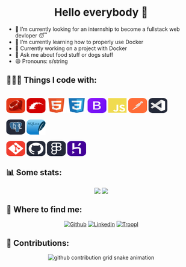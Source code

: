 <h1 align="center">Hello everybody 👋</h1>

- 🔭 I’m currently looking for an internship to become a fullstack web devloper 😴
- 🌱 I’m currently learning how to properly use Docker
- 👯 Currently working on a project with Docker
- 💬 Ask me about food stuff or dogs stuff
- 😄 Pronouns: s/string

<h2> 🧑🏼‍💻 Things I code with:</h2>

<div style="display: inline_block"><br>
  <a href="https://www.ruby-lang.org/fr/"><img align="center" alt="Ruby" height="40" width="50" src="https://raw.githubusercontent.com/tandpfun/skill-icons/main/icons/Ruby.svg"></a>  
  <a href="https://rubyonrails.org/"><img align="center" alt="Rails" height="40" width="50" src="https://raw.githubusercontent.com/tandpfun/skill-icons/main/icons/Rails.svg"></a>
  <a href="https://developer.mozilla.org/fr/docs/Web/HTML"><img align="center" alt="HTML" height="40" width="50" src="https://raw.githubusercontent.com/devicons/devicon/master/icons/html5/html5-original.svg"></a>
  <a href="https://developer.mozilla.org/fr/docs/Web/CSS"><img align="center" alt="CSS" height="40" width="50" src="https://raw.githubusercontent.com/devicons/devicon/master/icons/css3/css3-original.svg"></a>
  <a href="https://getbootstrap.com/"><img align="center" alt="Bootstrap" height="40" width="50" src="https://raw.githubusercontent.com/tandpfun/skill-icons/main/icons/Bootstrap.svg"></a>
  <a href="http://developer.mozilla.org/fr/docs/Web/JavaScript"><img align="center" alt="Js" height="40" width="50" src="https://raw.githubusercontent.com/devicons/devicon/master/icons/javascript/javascript-plain.svg"></a>
  <a href="https://www.postman.com/"><img align="center" alt="Postman" height="40" width="50" src="https://raw.githubusercontent.com/tandpfun/skill-icons/main/icons/Postman.svg"></a>
  <a href="https://code.visualstudio.com/"><img align="center" alt="Postman" height="40" width="50" src="https://raw.githubusercontent.com/tandpfun/skill-icons/main/icons/VSCode-Dark.svg"></a>
</div>

<div style="display: inline_block"><br>
  <a href="https://www.postgresql.org/"><img align="center" alt="PostgreSQL" height="40" width="50" src="https://raw.githubusercontent.com/tandpfun/skill-icons/main/icons/PostgreSQL-Dark.svg"></a>
  <a href="https://www.sqlite.org/"><img align="center" alt="SQLite" height="40" width="50" src="https://raw.githubusercontent.com/tandpfun/skill-icons/main/icons/SQLite.svg"></a>
</div>

<div style="display: inline_block"><br>
  <a href="https://git-scm.com/"><img align="center" alt="Git" height="40" width="50" src="https://raw.githubusercontent.com/tandpfun/skill-icons/main/icons/Git.svg"></a>
  <a href="https://github.com/"><img align="center" alt="GitHub" height="40" width="50" src="https://raw.githubusercontent.com/tandpfun/skill-icons/main/icons/Github-Dark.svg"></a>
  <a href="https://www.figma.com/fr-fr/"><img align="center" alt="Figma" height="40" width="50" src="https://raw.githubusercontent.com/tandpfun/skill-icons/main/icons/Figma-Dark.svg"></a>
  <a href="https://www.heroku.com/"><img align="center" alt="Heroku" height="40" width="50" src="https://raw.githubusercontent.com/tandpfun/skill-icons/main/icons/Heroku.svg"></a>
</div>

<h2> 📊 Some stats:</h2>
  <p align="center">
    <a href="https://github.com/GautierDeMo"><img height="190" align="center" src="https://github-readme-stats.vercel.app/api?username=GautierDeMo&show_icons=true&include_all_commits=true&theme=ambient_gradient&hide_border=true" /></a>
    <a href="https://github.com/GautierDeMo"><img height="190" align="center" src="https://github-readme-stats.vercel.app/api/top-langs/?username=GautierDeMo&layout=compact&theme=ambient_gradient&hide_border=true" /></a>
  </p>

<h2> 🛜 Where to find me:</h2>
  <p align="center">
    <a href="https://github.com/GautierDeMo" target="_blank"><img alt="Github" src="https://img.shields.io/badge/GitHub-%2312100E.svg?&style=for-the-badge&logo=Github&logoColor=white"/></a>
    <a href="https://www.linkedin.com/in/gautier-de-mauroy/" target="_blank"><img alt="LinkedIn" src="https://img.shields.io/badge/linkedin-%230077B5.svg?&style=for-the-badge&logo=linkedin&logoColor=white"/></a>
    <a href="https://troopl.com/gautierdemauroy" target="_blank"><img alt="Troopl" src="https://img.shields.io/badge/Troopl-%23D33847?style=for-the-badge&logo=rocket&logoColor=white"/></a>
  </p>

<h2> 🛟 Contributions:</h2>
  <p align="center">
    <picture>
      <img
      alt="github contribution grid snake animation"
      src="https://github.com/user-attachments/assets/fa295843-97ce-49db-a154-6dd707bcd1e9"
      />
    </picture>
  </p>

